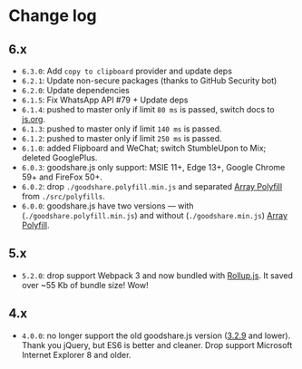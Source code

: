# Change log

## 6.x

- `6.3.0`: Add `copy to clipboard` provider and update deps
- `6.2.1`: Update non-secure packages (thanks to GitHub Security bot)
- `6.2.0`: Update dependencies
- `6.1.5`: Fix WhatsApp API #79 + Update deps
- `6.1.4`: pushed to master only if limit `80 ms` is passed, switch docs to [js.org](https://js.org).
- `6.1.3`: pushed to master only if limit `140 ms` is passed.
- `6.1.2`: pushed to master only if limit `250 ms` is passed.
- `6.1.0`: added Flipboard and WeChat; switch StumbleUpon to Mix; deleted GooglePlus.
- `6.0.3`: goodshare.js only support: MSIE 11+, Edge 13+, Google Chrome 59+ and FireFox 50+.
- `6.0.2`: drop `./goodshare.polyfill.min.js` and separated [Array Polyfill](https://developer.mozilla.org/en/docs/Web/JavaScript/Reference/Global_Objects/Array/from?v=control#Polyfill) from `./src/polyfills`.
- `6.0.0`: goodshare.js have two versions — with (`./goodshare.polyfill.min.js`) and without (`./goodshare.min.js`) [Array Polyfill](https://developer.mozilla.org/en/docs/Web/JavaScript/Reference/Global_Objects/Array/from?v=control#Polyfill).

## 5.x

- `5.2.0`: drop support Webpack 3 and now bundled with [Rollup.js](https://github.com/rollup/rollup). It saved over ~55 Kb of bundle size! Wow!

## 4.x

- `4.0.0`: no longer support the old goodshare.js version ([3.2.9](https://github.com/koddr/goodshare.js/tree/3.2.9) and lower). Thank you jQuery, but ES6 is better and cleaner. Drop support Microsoft Internet Explorer 8 and older.
